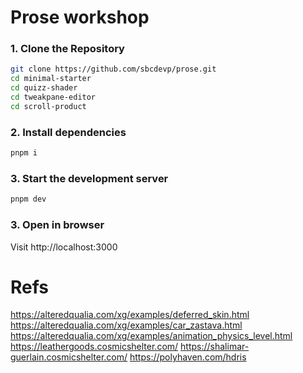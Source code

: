 # Prose workshop

### 1. Clone the Repository

```bash
git clone https://github.com/sbcdevp/prose.git
cd minimal-starter
cd quizz-shader
cd tweakpane-editor
cd scroll-product
```

### 2. Install dependencies

```bash
pnpm i
```

### 3. Start the development server

```bash
pnpm dev
```
### 3. Open in browser

Visit http://localhost:3000


# Refs
https://alteredqualia.com/xg/examples/deferred_skin.html
https://alteredqualia.com/xg/examples/car_zastava.html
https://alteredqualia.com/xg/examples/animation_physics_level.html
https://leathergoods.cosmicshelter.com/
https://shalimar-guerlain.cosmicshelter.com/
https://polyhaven.com/hdris